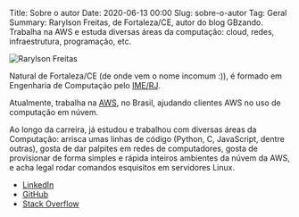 Title: Sobre o autor
Date: 2020-06-13 00:00
Slug: sobre-o-autor
Tag: Geral
Summary: Rarylson Freitas, de Fortaleza/CE, autor do blog GBzando. Trabalha na AWS e estuda diversas áreas da computação: cloud, redes, infraestrutura, programação, etc.

![Rarylson Freitas](/images/rarylson.jpg)

Natural de Fortaleza/CE (de onde vem o nome incomum :)), é formado em Engenharia de Computação pelo [IME/RJ](http://www.ime.eb.br).

Atualmente, trabalha na [AWS](https://aws.amazon.com), no Brasil, ajudando clientes AWS no uso de computação em núvem.

Ao longo da carreira, já estudou e trabalhou com diversas áreas da Computação: arrisca umas linhas de código (Python, C, JavaScript, dentre outras), gosta de dar palpites em redes de computadores, gosta de provisionar de forma simples e rápida inteiros ambientes da núvem da AWS, e acha legal rodar comandos esquisitos em servidores Linux.

- [LinkedIn](https://www.linkedin.com/in/rarylson/)
- [GitHub](https://github.com/rarylson)
- [Stack Overflow](http://stackoverflow.com/users/2530295/rarylson-freitas)

